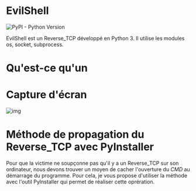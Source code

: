 # EvilShell

![PyPI - Python Version](https://img.shields.io/pypi/pyversions/3?color=f&label=python&style=flat-square)

EvilShell est un Reverse_TCP développé en Python 3. Il utilise les modules os, socket, subprocess.

# Qu'est-ce qu'un  

# Capture d'écran
 ![img](https://www.zupimages.net/up/19/36/5617.png) 

# Méthode de propagation du Reverse_TCP avec PyInstaller
Pour que la victime ne soupçonne pas qu'il y a un Reverse_TCP sur son ordinateur, nous devons trouver un moyen de cacher l'ouverture du *CMD* au démarrage du programme. Pour cela, je vous propose d'utiliser la méthode avec l'outil PyInstaller qui permet de réaliser cette oprération.
